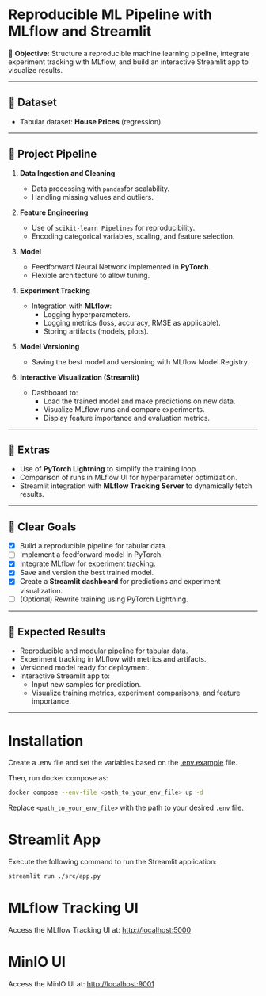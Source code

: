 # Reproducible ML Pipeline with MLflow and Streamlit

🎯 **Objective:** Structure a reproducible machine learning pipeline, integrate experiment tracking with MLflow, and build an interactive Streamlit app to visualize results.

---

## 📂 Dataset
- Tabular dataset: **House Prices** (regression).  

---

## 🔗 Project Pipeline
1. **Data Ingestion and Cleaning**  
    - Data processing with `pandas`for scalability.  
    - Handling missing values and outliers.  

2. **Feature Engineering**  
    - Use of `scikit-learn Pipelines` for reproducibility.  
    - Encoding categorical variables, scaling, and feature selection.  

3. **Model**  
    - Feedforward Neural Network implemented in **PyTorch**.  
    - Flexible architecture to allow tuning.  

4. **Experiment Tracking**  
    - Integration with **MLflow**:  
      - Logging hyperparameters.  
      - Logging metrics (loss, accuracy, RMSE as applicable).  
      - Storing artifacts (models, plots).  

5. **Model Versioning**  
    - Saving the best model and versioning with MLflow Model Registry.  

6. **Interactive Visualization (Streamlit)**  
    - Dashboard to:  
      - Load the trained model and make predictions on new data.  
      - Visualize MLflow runs and compare experiments.  
      - Display feature importance and evaluation metrics.  

---

## 🧪 Extras
- Use of **PyTorch Lightning** to simplify the training loop.  
- Comparison of runs in MLflow UI for hyperparameter optimization.  
- Streamlit integration with **MLflow Tracking Server** to dynamically fetch results.  

---

## 🚀 Clear Goals
- [X] Build a reproducible pipeline for tabular data.  
- [ ] Implement a feedforward model in PyTorch.  
- [X] Integrate MLflow for experiment tracking.  
- [X] Save and version the best trained model.  
- [X] Create a **Streamlit dashboard** for predictions and experiment visualization.  
- [ ] (Optional) Rewrite training using PyTorch Lightning.  

---

## 📌 Expected Results
- Reproducible and modular pipeline for tabular data.  
- Experiment tracking in MLflow with metrics and artifacts.  
- Versioned model ready for deployment.  
- Interactive Streamlit app to:  
  - Input new samples for prediction.  
  - Visualize training metrics, experiment comparisons, and feature importance.  

---

# Installation

Create a .env file and set the variables based on the [.env.example](./.env.example) file.

Then, run docker compose as:
```bash
docker compose --env-file <path_to_your_env_file> up -d
```

Replace `<path_to_your_env_file>` with the path to your desired `.env` file.

# Streamlit App

Execute the following command to run the Streamlit application:

```bash
streamlit run ./src/app.py
```

# MLflow Tracking UI

Access the MLflow Tracking UI at: [http://localhost:5000](http://localhost:5000)

# MinIO UI

Access the MinIO UI at: [http://localhost:9001](http://localhost:9001)






